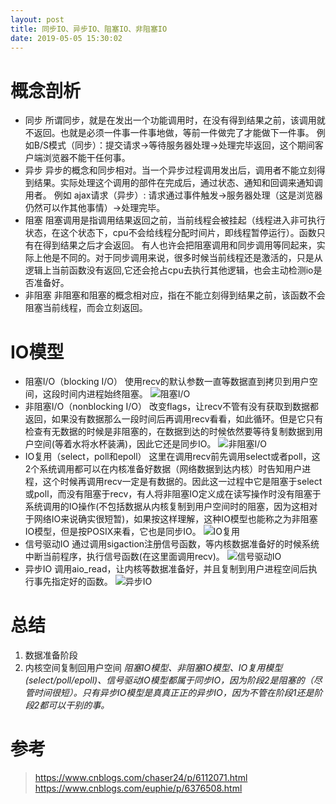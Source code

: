 ```yaml
---
layout: post
title: 同步IO、异步IO、阻塞IO、非阻塞IO
date: 2019-05-05 15:30:02
---
```

# 概念剖析
* 同步
  所谓同步，就是在发出一个功能调用时，在没有得到结果之前，该调用就不返回。也就是必须一件事一件事地做，等前一件做完了才能做下一件事。
  例如B/S模式（同步）：提交请求->等待服务器处理->处理完毕返回，这个期间客户端浏览器不能干任何事。
* 异步
  异步的概念和同步相对。当一个异步过程调用发出后，调用者不能立刻得到结果。实际处理这个调用的部件在完成后，通过状态、通知和回调来通知调用者。
  例如 ajax请求（异步）: 请求通过事件触发->服务器处理（这是浏览器仍然可以作其他事情）->处理完毕。
* 阻塞
  阻塞调用是指调用结果返回之前，当前线程会被挂起（线程进入非可执行状态，在这个状态下，cpu不会给线程分配时间片，即线程暂停运行）。函数只有在得到结果之后才会返回。
  有人也许会把阻塞调用和同步调用等同起来，实际上他是不同的。对于同步调用来说，很多时候当前线程还是激活的，只是从逻辑上当前函数没有返回,它还会抢占cpu去执行其他逻辑，也会主动检测io是否准备好。
* 非阻塞
  非阻塞和阻塞的概念相对应，指在不能立刻得到结果之前，该函数不会阻塞当前线程，而会立刻返回。
# IO模型
* 阻塞I/O（blocking I/O）
  使用recv的默认参数一直等数据直到拷贝到用户空间，这段时间内进程始终阻塞。
![阻塞I/O](/image/linux_io_1.png)
* 非阻塞I/O（nonblocking I/O）
  改变flags，让recv不管有没有获取到数据都返回，如果没有数据那么一段时间后再调用recv看看，如此循环。但是它只有检查有无数据的时候是非阻塞的，在数据到达的时候依然要等待复制数据到用户空间(等着水将水杯装满)，因此它还是同步IO。
![非阻塞I/O](/image/linux_io_2.png)
* IO复用（select，poll和epoll）
  这里在调用recv前先调用select或者poll，这2个系统调用都可以在内核准备好数据（网络数据到达内核）时告知用户进程，这个时候再调用recv一定是有数据的。因此这一过程中它是阻塞于select或poll，而没有阻塞于recv，有人将非阻塞IO定义成在读写操作时没有阻塞于系统调用的IO操作(不包括数据从内核复制到用户空间时的阻塞，因为这相对于网络IO来说确实很短暂)，如果按这样理解，这种IO模型也能称之为非阻塞IO模型，但是按POSIX来看，它也是同步IO。
![IO复用](/image/linux_io_3.png)
* 信号驱动IO
  通过调用sigaction注册信号函数，等内核数据准备好的时候系统中断当前程序，执行信号函数(在这里面调用recv)。
![信号驱动IO](/image/linux_io_4.png)
* 异步IO
  调用aio_read，让内核等数据准备好，并且复制到用户进程空间后执行事先指定好的函数。
![异步IO](/image/linux_io_5.png)
# 总结
1. 数据准备阶段
2. 内核空间复制回用户空间
*阻塞IO模型、非阻塞IO模型、IO复用模型(select/poll/epoll)、信号驱动IO模型都属于同步IO，因为阶段2是阻塞的（尽管时间很短）。只有异步IO模型是真真正正的异步IO，因为不管在阶段1还是阶段2都可以干别的事。*
# 参考
>https://www.cnblogs.com/chaser24/p/6112071.html
>https://www.cnblogs.com/euphie/p/6376508.html